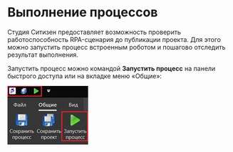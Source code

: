 # Выполнение процессов

Студия Ситизен предоставляет возможность проверить работоспособность RPA-сценария до публикации проекта. Для этого можно запустить процесс встроенным роботом и пошагово отследить результат выполнения.

Запустить процесс можно командой **Запустить процесс** на панели быстрого доступа или на вкладке меню «Общие»:

![alt](../../resources/Launch_Execute_TwoButtonLocations.png)
